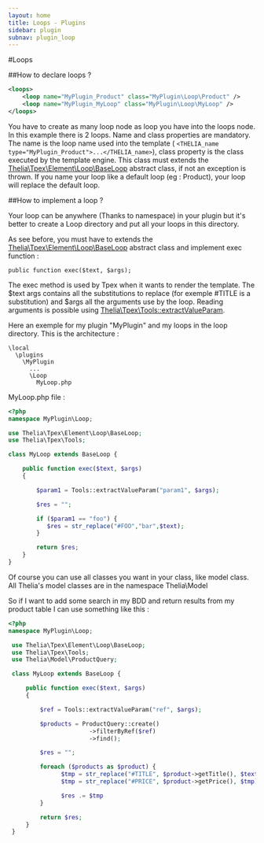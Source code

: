 ```yaml
---
layout: home
title: Loops - Plugins
sidebar: plugin
subnav: plugin_loop
---
```


#Loops

##How to declare loops ?

```xml
<loops>
    <loop name="MyPlugin_Product" class="MyPlugin\Loop\Product" />
    <loop name="MyPlugin_MyLoop" class="MyPlugin\Loop\MyLoop" />
</loops>
```

You have to create as many loop node as loop you have into the loops node. In this example there is 2 loops. Name and
class properties are mandatory. The name is the loop name used into the template ( ```<THELIA_name
type="MyPlugin_Product">...</THELIA_name>```), class property is the class executed by the template engine. This
class must extends the [Thelia\Tpex\Element\Loop\BaseLoop](/api/class-Thelia.Tpex.Element.Loop.BaseLoop.html)
abstract class, if not an exception is thrown.
If you name your loop like a default loop (eg : Product), your loop will replace the default loop.

##How to implement a loop ?

Your loop can be anywhere (Thanks to namespace) in your plugin but it's better to create a Loop directory and put all
 your loops in this directory.

 As see before, you must have to extends the [Thelia\Tpex\Element\Loop\BaseLoop](/api/class-Thelia.Tpex.Element.Loop.BaseLoop.html) abstract class and implement exec
 function :

 ```
 public function exec($text, $args);
 ```

 The exec method is used by Tpex when it wants to render the template. The $text args contains all the substitutions
 to replace (for exemple #TITLE is a substitution) and $args all the arguments use by the loop. Reading arguments is
 possible using [Thelia\Tpex\Tools::extractValueParam](/api/source-class-Thelia.Tpex.Tools.html#28-47).

 Here an exemple for my plugin "MyPlugin" and my loops in the loop directory. This is the architecture :

 ```
 \local
   \plugins
     \MyPlugin
       ...
       \Loop
         MyLoop.php
 ```

 MyLoop.php file :

 ```php
 <?php
 namespace MyPlugin\Loop;

 use Thelia\Tpex\Element\Loop\BaseLoop;
 use Thelia\Tpex\Tools;

 class MyLoop extends BaseLoop {

     public function exec($text, $args)
     {

         $param1 = Tools::extractValueParam("param1", $args);

         $res = "";

         if ($param1 == "foo") {
            $res = str_replace("#FOO","bar",$text);
         }

         return $res;
     }
 }

 ```

 Of course you can use all classes you want in your class, like model class. All Thelia's model classes are in the
 namespace Thelia\Model

 So if I want to add some search in my BDD and return results from my product table I can use something like this :

 ```php
 <?php
 namespace MyPlugin\Loop;

  use Thelia\Tpex\Element\Loop\BaseLoop;
  use Thelia\Tpex\Tools;
  use Thelia\Model\ProductQuery;

  class MyLoop extends BaseLoop {

      public function exec($text, $args)
      {

          $ref = Tools::extractValueParam("ref", $args);

          $products = ProductQuery::create()
                        ->filterByRef($ref)
                        ->find();

          $res = "";

          foreach ($products as $product) {
                $tmp = str_replace("#TITLE", $product->getTitle(), $text);
                $tmp = str_replace("#PRICE", $product->getPrice(), $tmp);

                $res .= $tmp
          }

          return $res;
      }
  }
```
